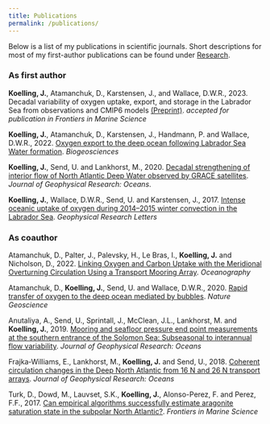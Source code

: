 ```yaml
---
title: Publications
permalink: /publications/
---
```


Below is a list of my publications in scientific journals. Short descriptions for most of my first-author publications can be found under [Research](/research).

### As first author

**Koelling, J.**, Atamanchuk, D., Karstensen, J., and Wallace, D.W.R., 2023. 
Decadal variability of oxygen uptake, export, and storage in the Labrador Sea from
observations and CMIP6 models [(Preprint)](/assets/pdf/Decadal_ventilation_changes_website.pdf). *accepted for publication in Frontiers in Marine Science* 

**Koelling, J.**, Atamanchuk, D., Karstensen, J., Handmann, P. and Wallace, D.W.R., 2022. 
[Oxygen export to the deep ocean following Labrador Sea Water formation](https://doi.org/10.5194/bg-19-437-2022). *Biogeosciences* 

**Koelling, J.**, Send, U. and Lankhorst, M., 2020. 
[Decadal strengthening of interior flow of North Atlantic Deep Water observed by GRACE satellites](https://doi.org/10.1029/2020JC016217). 
*Journal of Geophysical Research: Oceans*.


**Koelling, J.**, Wallace, D.W.R., Send, U. and Karstensen, J., 2017. 
[Intense oceanic uptake of oxygen during 2014–2015 winter convection in the Labrador Sea](https://doi.org/10.1002/2017GL073933). *Geophysical Research Letters*



### As coauthor

Atamanchuk, D., Palter, J., Palevsky, H., Le Bras, I., **Koelling, J.** and Nicholson, D., 2022. [Linking Oxygen and Carbon Uptake with the Meridional Overturning Circulation Using a Transport Mooring Array](https://par.nsf.gov/servlets/purl/10314159). *Oceanography*

Atamanchuk, D., **Koelling, J.**, Send, U. and Wallace, D.W.R., 2020. 
[Rapid transfer of oxygen to the deep ocean mediated by bubbles](https://doi.org/10.1038/s41561-020-0532-2). *Nature Geoscience*

Anutaliya, A., Send, U., Sprintall, J., McClean, J.L., Lankhorst, M. and **Koelling, J.**, 2019. 
[Mooring and seafloor pressure end point measurements at the southern entrance of the Solomon Sea: Subseasonal to interannual flow variability](https://doi.org/10.1029/2019JC015157). 
*Journal of Geophysical Research: Oceans*

Frajka‐Williams, E., Lankhorst, M., **Koelling, J.** and Send, U., 2018. 
[Coherent circulation changes in the Deep North Atlantic from 16 N and 26 N transport arrays](https://doi.org/10.1029/2018JC013949). 
*Journal of Geophysical Research: Oceans*

Turk, D., Dowd, M., Lauvset, S.K., **Koelling, J.**, Alonso-Perez, F. and Perez, F.F., 2017. 
[Can empirical algorithms successfully estimate aragonite saturation state in the subpolar North Atlantic?](https://doi.org/10.3389/fmars.2017.00385). *Frontiers in Marine Science*



